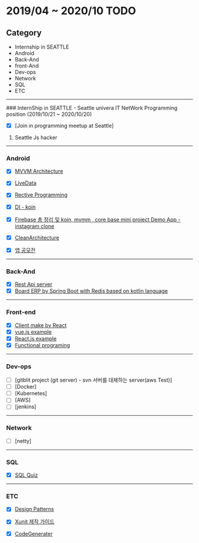 # 2019/04 ~ 2020/10 TODO
## Category 

* Internship in SEATTLE
* Android
* Back-And
* front-And
* Dev-ops
* Network
* SQL
* ETC

<hr/>
### InternShip in SEATTLE - Seattle univera IT NetWork Programming position  (2019/10/21 ~ 2020/10/20)

- [x] [Join in programming meetup at Seattle]
1. Seattle Js hacker



<hr/>

### Android
- [x] [MVVM Architecture](https://github.com/chl8263/TDD-MVVM)

- [x] [LiveData](https://github.com/chl8263/MVVM_LiveData)

- [x] [Rective Programming](https://github.com/chl8263/GyunStagram)

- [x] [DI - koin](https://github.com/chl8263/MVVM_LiveData)

- [x] [Firebase 총 정리 및 koin, mvmm , core base mini project Demo App - instagram clone](https://github.com/chl8263/GyunStagram)

- [x] [CleanArchitecture](https://github.com/chl8263/WithPet)

- [x] [앱 공모전](https://github.com/chl8263/WithPet)

<hr/>

### Back-And
- [X] [Rest Api server](https://github.com/chl8263/cellit-ApiServer)
- [X] [Board ERP by Spring Boot with Redis based on kotlin language](https://github.com/chl8263/cellit-ApiServer)
<hr/>

### Front-end
- [X] [Client make by React](https://github.com/chl8263/cellit-Client)
- [X] [vue.js example](https://github.com/chl8263/Vue-exe)
- [X] [React.js example](https://github.com/chl8263/React-exe)
- [X] [Functional programing](https://github.com/chl8263/Functional-JS)
<hr/>

### Dev-ops
- [ ] [gitblit project (git server) - svn 서버를 대체하는 server(aws Test)]
- [ ] [Docker]
- [ ] [Kubernetes]
- [ ] [AWS]
- [ ] [jenkins]
<hr/>

### Network
- [ ] [netty]

<hr/>

### SQL
- [x] [SQL Quiz](https://chl8263.github.io/)

<hr/>

### ETC

- [x] [Design Patterns](https://github.com/chl8263/DesignPatterns)

- [x] [Xunit 제작 가이드](https://github.com/chl8263/Xunit)

- [x] [CodeGenerater](https://github.com/chl8263/CodeGenerater)
